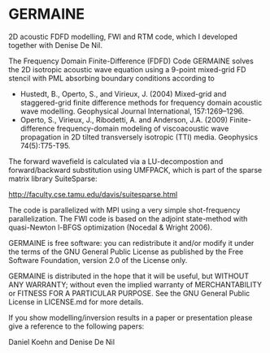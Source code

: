 # GERMAINE

2D acoustic FDFD modelling, FWI and RTM code, which I developed together with Denise De Nil.

The Frequency Domain Finite-Difference (FDFD) Code GERMAINE solves the 2D isotropic acoustic wave equation using a 9-point mixed-grid FD stencil with PML absorbing boundary conditions according to 

- Hustedt, B., Operto, S., and Virieux, J. (2004) Mixed-grid and staggered-grid finite difference methods for frequency domain acoustic wave modelling. Geophysical Journal International, 157:1269–1296.
- Operto, S., Virieux, J., Ribodetti, A. and Anderson, J.A. (2009) Finite-difference frequency-domain modeling of viscoacoustic wave propagation in 2D tilted transversely isotropic (TTI) media. Geophysics 74(5):T75-T95.

The forward wavefield is calculated via a LU-decompostion and forward/backward substitution using UMFPACK, which is part of the sparse matrix library SuiteSparse:

http://faculty.cse.tamu.edu/davis/suitesparse.html

The code is parallelized with MPI using a very simple shot-frequency parallelization. The FWI code is based on the adjoint state-method with quasi-Newton l-BFGS optimization (Nocedal & Wright 2006).

GERMAINE is free software: you can redistribute it and/or modify it under the terms of the GNU General Public License as published by the Free Software Foundation, version 2.0 of the License only.

GERMAINE is distributed in the hope that it will be useful, but WITHOUT ANY WARRANTY; without even the implied warranty of MERCHANTABILITY or FITNESS FOR A PARTICULAR PURPOSE. See the GNU General 
Public License in LICENSE.md for more details.

If you show modelling/inversion results in a paper or presentation please give a reference to the following papers:


Daniel Koehn and Denise De Nil
